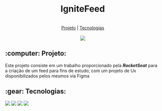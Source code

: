 <br>
<h1 align="center">IgniteFeed</h1>
<br>
<div align="center">
  <a href="#projeto">Projeto</a>  |
  <a href="#tecnologias">Tecnologias</a>
</div>
<br>
<div align="center">
  <img src="https://user-images.githubusercontent.com/29720117/224758028-5d3032ab-b9cb-4f64-b597-78826c639d74.png"/>
</div>

<h2 align="center">
  
 <h2 id="projeto">:computer: Projeto:</h2>
  
  <p>Este projeto consiste em um trabalho proporcionado pela <b><i>RocketSeat</i></b> para a criação de um feed para fins de estudo, com um projeto de Ux disponibilizados pelos mesmos via Figma
  
  
  <h2 id="tecnologias">:gear: Tecnologias:</h2>
  
  <p>
    <img src="https://img.shields.io/badge/React-20232A?style=for-the-badge&logo=react&logoColor=61DAFB"/>
    <img src="https://img.shields.io/badge/TypeScript-007ACC?style=for-the-badge&logo=typescript&logoColor=white"/>
    <img src="https://img.shields.io/badge/CSS3-1572B6?style=for-the-badge&logo=css3&logoColor=white"/>
    <img src="https://img.shields.io/badge/Vite-B73BFE?style=for-the-badge&logo=vite&logoColor=FFD62E"/>
  </p>
